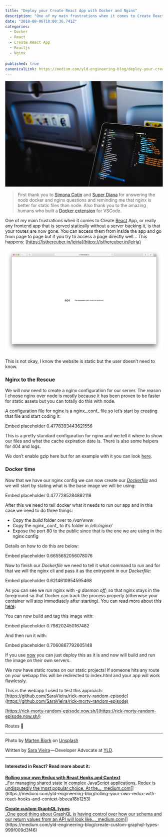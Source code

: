 ```yaml
---
title: "Deploy your Create React App with Docker and Nginx"
description: "One of my main frustrations when it comes to Create React App, or really any frontend app that is served statically without a server backing it, is that your routes are now gone. You can access them…"
date: "2018-08-06T10:00:36.741Z"
categories: 
  - Docker
  - React
  - Create React App
  - Reactjs
  - Nginx

published: true
canonicalLink: https://medium.com/yld-engineering-blog/deploy-your-create-react-app-with-docker-and-ngnix-653e94ffb537
---
```


![](./asset-1.jpeg)

> First thank you to [Simona Cotin](https://medium.com/@simonaco) and [Super Diana](https://medium.com/@superdiana) for answering the noob docker and nginx questions and reminding me that nginx is better for static files than node. Also thank you to the amazing humans who built a [Docker extension](https://github.com/Microsoft/vscode-docker) for VSCode.

One of my main frustrations when it comes to Create [React](https://www.yld.io/speciality/react-js/) App, or really any frontend app that is served statically without a server backing it, is that your routes are now gone. You can access them from inside the app and go from page to page but if you try to access a page directly well… This happens: [https://isthereuber.in/leiria](https://isthereuber.in/leiria)

![](./asset-2.png)

This is not okay, I know the website is static but the user doesn’t need to know.

### Nginx to the Rescue

We will now need to create a nginx configuration for our server. The reason I choose nginx over node is mostly because it has been proven to be faster for static assets but you can totally do this with node.

A configuration file for nginx is a nginx_.conf_ file so let’s start by creating that file and start coding it:

Embed placeholder 0.4778393443621556

This is a pretty standard configuration for nginx and we tell it where to show our files and what the cache expiration date is. There is also some helpers for 404 and logs.

We don’t enable gzip here but for an example with it you can look [here](https://github.com/SaraVieira/rick-morty-random-episode/blob/master/nginx.conf).

### Docker time

Now that we have our nginx config we can now create our [_Dockerfile_](https://medium.com/yld-engineering-blog/when-should-i-use-docker-77ae2736a487) and we will start by stating what is the base image we will be using:

Embed placeholder 0.4777285284882118

After this we need to tell docker what it needs to run our app and in this case we need to do three things:

-   Copy the _build_ folder over to _/var/www_
-   Copy the nginx_.conf_ to it’s folder in _/etc/_nginx_/_
-   Expose the port 80 to the public since that is the one we are using in the nginx config

Details on how to do this are below:

Embed placeholder 0.6655652056078076

Now to finish our _Dockerfile_ we need to tell it what command to run and for that we will the nginx cli and pass it as the entrypoint in our _Dockerfile_:

Embed placeholder 0.6214610954595468

As you can see we run nginx with _\-g daemon off;_ so that nginx stays in the foreground so that Docker can track the process properly (otherwise your container will stop immediately after starting). You can read more about this [here](https://blog.phusion.nl/2015/01/20/docker-and-the-pid-1-zombie-reaping-problem/).

You can now build and tag this image with:

Embed placeholder 0.798202450167482

And then run it with:

Embed placeholder 0.7060867792605148

If you use [now](https://now.sh) you can just deploy this as it is and now will build and run the image on their own servers.

We now have static routes on our static projects! If someone hits any route on your webapp this will be redirected to index.html and your app will work flawlessly.

This is the webapp I used to test this approach: [https://github.com/SaraVieira/rick-morty-random-episode](https://github.com/SaraVieira/rick-morty-random-episode)

[https://rick-morty-random-episode.now.sh/](https://rick-morty-random-episode.now.sh/)

Routes 🎉

---

Photo by [Marten Bjork](https://unsplash.com/photos/aTt_rNa3gmM?utm_source=unsplash&utm_medium=referral&utm_content=creditCopyText) on [Unsplash](https://unsplash.com/search/photos/javascript?utm_source=unsplash&utm_medium=referral&utm_content=creditCopyText)

Written by [Sara Vieira](https://twitter.com/NikkitaFTW) — Developer Advocate at [YLD](https://www.yld.io).

---

#### Interested in React? Read more about it:

[**Rolling your own Redux with React Hooks and Context**  
_For managing shared state in complex JavaScript applications, Redux is undisputedly the most popular choice. At the…_medium.com](https://medium.com/yld-engineering-blog/rolling-your-own-redux-with-react-hooks-and-context-bbeea18b1253 "https://medium.com/yld-engineering-blog/rolling-your-own-redux-with-react-hooks-and-context-bbeea18b1253")[](https://medium.com/yld-engineering-blog/rolling-your-own-redux-with-react-hooks-and-context-bbeea18b1253)

[**Create custom GraphQL types**  
_One good thing about GraphQL is having control over how our schema and our return values from an API will look like…_medium.com](https://medium.com/yld-engineering-blog/create-custom-graphql-types-999f009d3f46 "https://medium.com/yld-engineering-blog/create-custom-graphql-types-999f009d3f46")[](https://medium.com/yld-engineering-blog/create-custom-graphql-types-999f009d3f46)